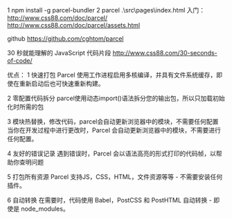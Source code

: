 1 npm install -g parcel-bundler
2 parcel .\src\pages\index.html
入门：
http://www.css88.com/doc/parcel/
http://www.css88.com/doc/parcel/assets.html

github
https://github.com/cghtom/parcel

30 秒就能理解的 JavaScript 代码片段
http://www.css88.com/30-seconds-of-code/

优点：
1 快速打包
Parcel 使用工作进程启用多核编译，并具有文件系统缓存，即使在重新启动后也可快速重新构建。

2 零配置代码拆分 
   parcel使用动态import()语法拆分您的输出包，所以只加载初始化时所需的包

3 模块热替换，修改代码，parcel会自动更新浏览器中的模块，不需要任何配置
   当你在开发过程中进行更改时，Parcel 会自动更新浏览器中的模块，不需要进行任何配置。

4 友好的错误记录
   遇到错误时，Parcel 会以语法高亮的形式打印的代码帧，以帮助你查明问题

5 打包所有资源 
   Parcel 支持JS，CSS，HTML，文件资源等等 - 不需要安装任何插件。
   
6 自动转换
   在需要时，代码使用 Babel，PostCSS 和 PostHTML 自动转换 - 即使是 node_modules。